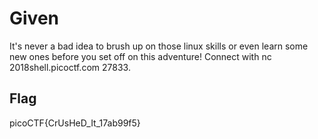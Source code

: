 # Given

It's never a bad idea to brush up on those linux skills or even learn some new ones before you set off on this adventure! Connect with nc 2018shell.picoctf.com 27833.

## Flag

picoCTF{CrUsHeD_It_17ab99f5}
